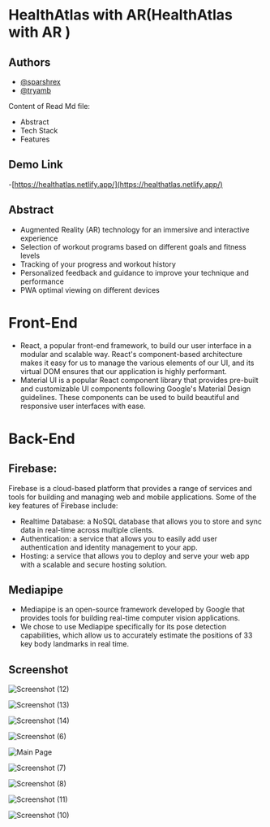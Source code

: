 # HealthAtlas with AR(HealthAtlas with AR )

## Authors

- [@sparshrex](https://github.com/sparshrex)
- [@tryamb](https://github.com/tryamb)

Content of Read Md file:

- Abstract
- Tech Stack
- Features


## Demo Link 
-[https://healthatlas.netlify.app/](https://healthatlas.netlify.app/)


## Abstract

- Augmented Reality (AR) technology for an immersive and interactive experience
- Selection of workout programs based on different goals and fitness levels
- Tracking of your progress and workout history
- Personalized feedback and guidance to improve your technique and performance
- PWA optimal viewing on different devices

# Front-End

- React, a popular front-end framework, to build our user interface in a modular and scalable way. React's component-based architecture makes it easy for us to manage the various elements of our UI, and its virtual DOM ensures that our application is highly performant.
- Material UI is a popular React component library that provides pre-built and customizable UI components following Google's Material Design guidelines. These components can be used to build beautiful and responsive user interfaces with ease.

# Back-End

## Firebase:

Firebase is a cloud-based platform that provides a range of services and tools for building and managing web and mobile applications. Some of the key features of Firebase include:

- Realtime Database: a NoSQL database that allows you to store and sync data in real-time across multiple clients.
- Authentication: a service that allows you to easily add user authentication and identity management to your app.
- Hosting: a service that allows you to deploy and serve your web app with a scalable and secure hosting solution.

## Mediapipe

- Mediapipe is an open-source framework developed by Google that provides tools for building real-time computer vision applications.
- We chose to use Mediapipe specifically for its pose detection capabilities, which allow us to accurately estimate the positions of 33 key body landmarks in real time.

## Screenshot

![Screenshot (12)](https://github.com/sparshrex/HealthAtlas_with_AR/assets/81426512/542aec38-3224-46c2-a69c-e523f0161a07)

![Screenshot (13)](https://github.com/sparshrex/HealthAtlas_with_AR/assets/81426512/c53e15f6-d9c1-40d1-997b-b34ede1b0ad3)

![Screenshot (14)](https://github.com/sparshrex/HealthAtlas_with_AR/assets/81426512/b2666a04-9f3c-44e4-aefa-2b44d0d6603b)

![Screenshot (6)](https://github.com/sparshrex/HealthAtlas_with_AR/assets/81426512/ddd23ad7-1a8d-45f6-a4bd-107bdc51379d)

![Main Page](https://github.com/sparshrex/HealthAtlas_with_AR/assets/81426512/741b931e-90fc-4e1e-ab24-8b52ab9e991d)

![Screenshot (7)](https://github.com/sparshrex/HealthAtlas_with_AR/assets/81426512/7d79152a-f149-45b4-b3c7-d1a58a6a49a7)

![Screenshot (8)](https://github.com/sparshrex/HealthAtlas_with_AR/assets/81426512/8357cd02-ce92-439f-a509-215e7c0793d3)


![Screenshot (11)](https://github.com/sparshrex/HealthAtlas_with_AR/assets/81426512/69c4000b-6c81-4361-907c-c0c069ddc9c4)

![Screenshot (10)](https://github.com/sparshrex/HealthAtlas_with_AR/assets/81426512/045c2f79-38e9-40dd-ab7a-069a6b0fac4a)




